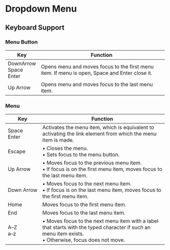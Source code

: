 # Dropdown Menu

## Keyboard Support

### Menu Button

| Key                               | Function                                                                                      |
| --------------------------------- | --------------------------------------------------------------------------------------------- |
| Down<nbsp>Arrow<br>Space<br>Enter | Opens menu and moves focus to the first menu item. If menu is open, Space and Enter close it. |
| Up Arrow                          | Opens menu and moves focus to the last menu item.                                             |

### Menu

| Key             | Function                                                                                                                                                |
| --------------- | ------------------------------------------------------------------------------------------------------------------------------------------------------- |
| Space<br>Enter  | Activates the menu item, which is equivalent to activating the link element from which the menu item is made.                                           |
| Escape          | • Closes the menu.<br>• Sets focus to the menu button.                                                                                                  |
| Up&nbsp;Arrow   | • Moves focus to the previous menu item.<br>• If focus is on the first menu item, moves focus to the last menu item.                                    |
| Down&nbsp;Arrow | • Moves focus to the next menu item.<br>• If focus is on the last menu item, moves focus to the first menu item.                                        |
| Home            | Moves focus to the first menu item.                                                                                                                     |
| End             | Moves focus to the last menu item.                                                                                                                      |
| A–Z<br>a–z      | • Moves focus to the next menu item with a label that starts with the typed character if such an menu item exists.<br>• Otherwise, focus does not move. |
